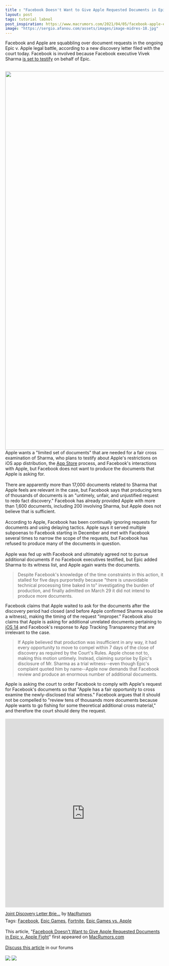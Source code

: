 ```yaml
---
title : "Facebook Doesn't Want to Give Apple Requested Documents in Epic v. Apple Fight"
layout: post
tags: tutorial labnol
post_inspiration: https://www.macrumors.com/2021/04/05/facebook-apple-epic-games-lawsuit-document-fight/
image: "https://sergio.afanou.com/assets/images/image-midres-18.jpg"
---
```


Facebook and Apple are squabbling over document requests in the ongoing Epic v. Apple legal battle, according to a new discovery letter filed with the court today. Facebook is involved because Facebook executive Vivek Sharma <a href="https://www.macrumors.com/2021/03/20/apple-vs-epic-trial-tim-cook-scott-forstall/">is set to testify</a> on behalf of Epic.
<br/>

<br/>
<img src="https://images.macrumors.com/article-new/2020/08/fortnite_apple_featured.jpg" alt="" width="2140" height="1204" class="aligncenter size-full wp-image-754674" />
<br/>
Apple wants a "limited set of documents" that are needed for a fair cross examination of Sharma, who plans to testify about Apple's restrictions on iOS app distribution, the <a href="https://www.macrumors.com/guide/app-store/">App Store</a> process, and Facebook's interactions with Apple, but Facebook does not want to produce the documents that Apple is asking for.
<br/>

<br/>
There are apparently more than 17,000 documents related to Sharma that Apple feels are relevant in the case, but Facebook says that producing tens of thousands of documents is an "untimely, unfair, and unjustified request to redo fact discovery." Facebook has already provided Apple with more than 1,600 documents, including 200 involving Sharma, but Apple does not believe that is sufficient.
<br/>

<br/>
According to Apple, Facebook has been continually ignoring requests for documents and using delaying tactics. Apple says it served multiple subpoenas to Facebook starting in December and met with Facebook several times to narrow the scope of the requests, but Facebook has refused to produce many of the documents in question.
<br/>

<br/>
Apple was fed up with Facebook and ultimately agreed not to pursue additional documents if no Facebook executives testified, but Epic added Sharma to its witness list, and Apple again wants the documents.<blockquote>Despite Facebook's knowledge of the time constraints in this action, it stalled for five days purportedly because "there is unavoidable technical processing time baked in to" investigating the burden of production, and finally admitted on March 29 it did not intend to produce more documents.</blockquote>Facebook claims that Apple waited to ask for the documents after the discovery period had closed (and before Apple confirmed Sharma would be a witness), making the timing of the request "improper." Facebook also claims that Apple is asking for additional unrelated documents pertaining to <a href="https://www.macrumors.com/roundup/ios-14/">iOS 14</a> and Facebook's response to App Tracking Transparency that are irrelevant to the case. <blockquote>If Apple believed that production was insufficient in any way, it had every opportunity to move to compel within 7 days of the close of discovery as required by the Court's Rules. Apple chose not to, making this motion untimely. Instead, claiming surprise by Epic's disclosure of Mr. Sharma as a trial witness--even though Epic's complaint quoted him by name--Apple now demands that Facebook review and produce an enormous number of additional documents.</blockquote>Apple is asking the court to order Facebook to comply with Apple's request for Facebook's documents so that "Apple has a fair opportunity to cross examine the newly-disclosed trial witness." Facebook argues that it should not be compelled to "review tens of thousands more documents because Apple wants to go fishing for some theoretical additional cross material," and therefore the court should deny the request.
<br/>

<br/>
<div class="center-wrap"><iframe class="scribd_iframe_embed" title="Joint Discovery Letter Brief Regarding Apple&#39;s Subpoenas to Non-Party Facebook in Epic Games v. Apple" src="https://www.scribd.com/embeds/501650609/content?start_page=1&view_mode=scroll&access_key=key-ZG3EZeeNuLxBrfe5royN" tabindex="0" data-auto-height="true" data-aspect-ratio="0.7729220222793488" scrolling="no" width="100%" height="600" frameborder="0"></iframe><p  style="   margin: 12px auto 6px auto;   font-family: Helvetica,Arial,Sans-serif;   font-style: normal;   font-variant: normal;   font-weight: normal;   font-size: 14px;   line-height: normal;   font-size-adjust: none;   font-stretch: normal;   -x-system-font: none;   display: block;"   ><a title="View Joint Discovery Letter Brief Regarding Apple&#39;s Subpoenas to Non-Party Facebook in Epic Games v. Apple on Scribd" href="https://www.scribd.com/document/501650609/Joint-Discovery-Letter-Brief-Regarding-Apple-s-Subpoenas-to-Non-Party-Facebook-in-Epic-Games-v-Apple#from_embed"  style="text-decoration: underline;">Joint Discovery Letter Brie...</a> by <a title="View MacRumors's profile on Scribd" href="https://www.scribd.com/user/212523051/MacRumors#from_embed"  style="text-decoration: underline;">MacRumors</a></p></div><div class="linkback">Tags: <a href="https://www.macrumors.com/guide/facebook/">Facebook</a>, <a href="https://www.macrumors.com/guide/epic-games/">Epic Games</a>, <a href="https://www.macrumors.com/guide/fortnite/">Fortnite</a>, <a href="https://www.macrumors.com/guide/epic-games-vs-apple/">Epic Games vs. Apple</a></div><br/>This article, &quot;<a href="https://www.macrumors.com/2021/04/05/facebook-apple-epic-games-lawsuit-document-fight/">Facebook Doesn&#039;t Want to Give Apple Requested Documents in Epic v. Apple Fight</a>&quot; first appeared on <a href="https://www.macrumors.com">MacRumors.com</a><br/><br/><a href="https://forums.macrumors.com/threads/facebook-doesnt-want-to-give-apple-requested-documents-in-epic-v-apple-fight.2290698/">Discuss this article</a> in our forums<br/><br/><div class="feedflare">
<a href="http://feeds.macrumors.com/~ff/MacRumors-All?a=8SN5n0UUW1g:j-UvWXAKL_U:6W8y8wAjSf4"><img src="http://feeds.feedburner.com/~ff/MacRumors-All?d=6W8y8wAjSf4" border="0"></img></a> <a href="http://feeds.macrumors.com/~ff/MacRumors-All?a=8SN5n0UUW1g:j-UvWXAKL_U:qj6IDK7rITs"><img src="http://feeds.feedburner.com/~ff/MacRumors-All?d=qj6IDK7rITs" border="0"></img></a>
</div><img src="http://feeds.feedburner.com/~r/MacRumors-All/~4/8SN5n0UUW1g" height="1" width="1" alt=""/>